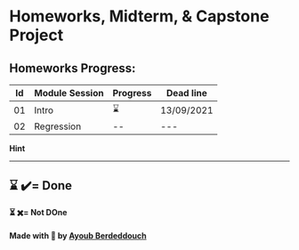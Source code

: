 # Homeworks, Midterm, & Capstone Project


## Homeworks Progress:
| Id | Module Session | Progress | Dead line|
|---|---|---|---|
|01 | Intro | ⌛ | 13/09/2021|
|02 | Regression | -- | --- |





**Hint**

---

__⌛ ✔️= Done__ 
---
__⏳ ✖️= Not DOne__


#### Made with 💟 by [Ayoub Berdeddouch](https://github.com/ayoub-berdeddouch)
